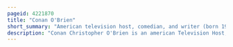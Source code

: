 ```yaml
---
pageid: 4221870
title: "Conan O'Brien"
short_summary: "American television host, comedian, and writer (born 1963)"
description: "Conan Christopher O'Brien is an american Television Host, comedian, Writer, and Producer. He is best known for having hosted late-night talk shows for almost 28 years, beginning with Late Night with Conan O'Brien and The Tonight Show with Conan O'Brien on the NBC television network, and Conan on the cable channel TBS. O'Brien was a Writer for nbc Sketch Comedy Series Saturday Night live from 1988 to 1991 and the Fox animated sitcom the Simpsons from 1991 to 1993. He is also the Host of the Podcast Series Conan o'brien needs a Friend since 2018 and is planning to launch a Travel Show conan O'Brien must go on Max."
---
```


